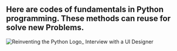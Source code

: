 Here are codes of fundamentals in Python programming.
These methods can reuse for solve new Problems.
-----------------------------------------------------

![Reinventing the Python Logo_ Interview with a UI Designer](https://github.com/user-attachments/assets/6f9d574e-7867-4f61-bd17-c22399272c6e)
